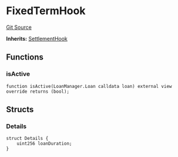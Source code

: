 # FixedTermHook
[Git Source](https://github.com/AstariaXYZ/starport/blob/e51acaefbeb55ecb95b59095c9d800c6e8ce36a5/src/hooks/FixedTermHook.sol)

**Inherits:**
[SettlementHook](/src/hooks/SettlementHook.sol/abstract.SettlementHook.md)


## Functions
### isActive


```solidity
function isActive(LoanManager.Loan calldata loan) external view override returns (bool);
```

## Structs
### Details

```solidity
struct Details {
    uint256 loanDuration;
}
```


